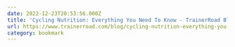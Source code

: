 ```yaml
---
date: 2022-12-23T20:53:56.000Z
title: 'Cycling Nutrition: Everything You Need To Know - TrainerRoad Blog'
url: https://www.trainerroad.com/blog/cycling-nutrition-everything-you-need-to-know/
category: bookmark
---
```

